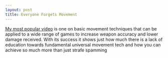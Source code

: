 ```yaml
---
layout: post
title: Everyone Forgets Movement
---
```


[My most popular video](https://youtu.be/SGhsap8TjD4) is one on basic movement techniques that can be applied to a wide range of games to increase weapon accuracy and lower damage received. With its success it shows just how much there is a lack of education towards fundamental universal movement tech and how you can achieve so much more than just strafe spamming
